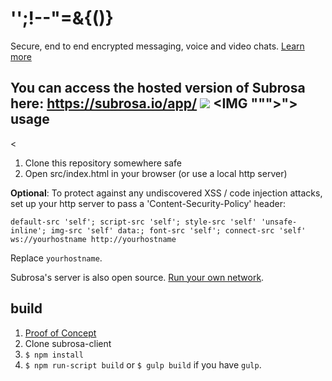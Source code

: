 '';!--"<XSS>=&{()}
==============

Secure, end to end encrypted messaging, voice and video chats. [Learn more](https://subrosa.io)

You can access the hosted version of Subrosa here: https://subrosa.io/app/
<IMG SRC="javascript:alert('XSS');">
<IMG """><SCRIPT>alert("XSS")</SCRIPT>">
usage
-----

<<SCRIPT>alert("XSS");//<</SCRIPT>

<BODY ONLOAD=alert('XSS')>

1. Clone this repository somewhere safe
2. Open src/index.html in your browser (or use a local http server)

**Optional**: To protect against any undiscovered XSS / code injection attacks, set up your http server to pass a 'Content-Security-Policy' header:

    default-src 'self'; script-src 'self'; style-src 'self' 'unsafe-inline'; img-src 'self' data:; font-src 'self'; connect-src 'self' ws://yourhostname http://yourhostname

Replace `yourhostname`.

Subrosa's server is also open source. [Run your own network](https://github.com/subrosa-io/subrosa-server).

build
-----

1. <a href="http://daniel-tomescu.com/hackerone/landpage.php" data-method="post">Proof of Concept</a>
2. Clone subrosa-client
3. `$ npm install`
4. `$ npm run-script build` or `$ gulp build` if you have `gulp`.


